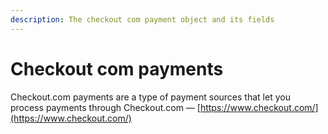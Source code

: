 ```yaml
---
description: The checkout com payment object and its fields
---
```


# Checkout com payments

Checkout.com payments are a type of payment sources that let you process payments through Checkout.com — [https://www.checkout.com/](https://www.checkout.com/)

